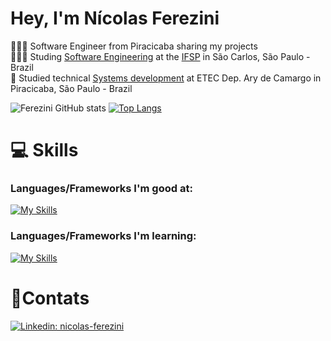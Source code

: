 # Hey, I'm Nícolas Ferezini

👨🏻‍💻 Software Engineer from Piracicaba sharing my projects</br>
👨🏻‍🎓 Studing [Software Engineering](https://youtu.be/O753uuutqH8?si=APPPozTD0vf2FgS4) at the [IFSP](https://scl.ifsp.edu.br/index.php/cursos.html?id=1762:bacharelado-em-engenharia-de-software&catid=61) in São Carlos, São Paulo - Brazil </br>
📓 Studied technical [Systems development](https://youtu.be/_MeRB4pPQKg?si=mZ86bc3gdqIbbsBz) at ETEC Dep. Ary de Camargo in Piracicaba, São Paulo - Brazil</br>

![Ferezini GitHub stats](https://github-readme-stats.vercel.app/api?username=fereziniNi&theme=github_dark&show_icons=true)     [![Top Langs](https://github-readme-stats.vercel.app/api/top-langs/?username=fereziniNi&hide=hack)](https://github.com/fereziniNi/github-readme-stats)
# 💻 Skills
### Languages/Frameworks I'm good at:
[![My Skills](https://skillicons.dev/icons?i=html,css,js,php,mysql&perline=3)](https://skillicons.dev)
          

### Languages/Frameworks I'm learning:
[![My Skills](https://skillicons.dev/icons?i=c,java,git,linux&perline=2)](https://skillicons.dev)

          
          

# 📱Contats
[![Linkedin: nicolas-ferezini](https://img.shields.io/badge/-NicolasFerezini-blue?style=flat-square&logo=Linkedin&logoColor=white&link=https://www.linkedin.com/in/nicolas-ferezini/)](https://www.linkedin.com/in/nicolas-ferezini-4b9464308/)
